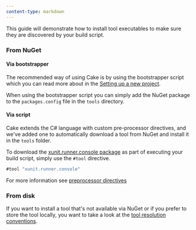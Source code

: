 ```yaml
---
content-type: markdown
---
```


This guide will demonstrate how to install tool executables to make sure 
they are discovered by your build script.

### From NuGet

#### Via bootstrapper

The recommended way of using Cake is by using the bootstrapper script which you can
read more about in the [Setting up a new project](docs://tutorials/setting-up-a-new-project).  

When using the bootstrapper script you can simply add the NuGet package to the 
`packages.config` file in the `tools` directory.

#### Via script

Cake extends the C# language with custom pre-processor directives, and we've added one 
to automatically download a tool from NuGet and install it in the `tools` folder.

To download the [xunit.runner.console package](https://www.nuget.org/packages/xunit.runner.console) 
as part of executing your build script, simply use the `#tool` directive.

```csharp
#tool "xunit.runner.console"
```

For more information see [preprocessor directives](docs://fundamentals/preprocessor-directives)

### From disk

If you want to install a tool that's not available via NuGet or if you prefer to store 
the tool locally, you want to take a look at the 
[tool resolution conventions](docs://tools/tool-resolution).
